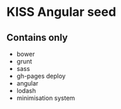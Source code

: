 # KISS Angular seed

## Contains only

* bower
* grunt
* sass
* gh-pages deploy
* angular
* lodash
* minimisation system